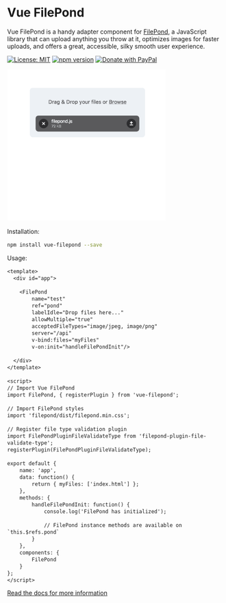 # Vue FilePond

Vue FilePond is a handy adapter component for [FilePond](https://github.com/pqina/filepond), a JavaScript library that can upload anything you throw at it, optimizes images for faster uploads, and offers a great, accessible, silky smooth user experience.

[![License: MIT](https://img.shields.io/badge/license-MIT-blue.svg)](https://github.com/pqina/vue-filepond/blob/master/LICENSE)
[![npm version](https://badge.fury.io/js/vue-filepond.svg)](https://www.npmjs.com/package/vue-filepond)
[![Donate with PayPal](https://img.shields.io/badge/donate-PayPal.me-pink.svg)](https://www.paypal.me/rikschennink/10)

<img src="https://github.com/pqina/filepond-github-assets/blob/master/filepond-animation-01.gif?raw=true" width="370" alt=""/>

Installation:

```bash
npm install vue-filepond --save
```

Usage:

```vue
<template>
  <div id="app">
    
    <FilePond
        name="test"
        ref="pond"
        labelIdle="Drop files here..."
        allowMultiple="true"
        acceptedFileTypes="image/jpeg, image/png"
        server="/api"
        v-bind:files="myFiles"
        v-on:init="handleFilePondInit"/>
    
  </div>
</template>

<script>
// Import Vue FilePond
import FilePond, { registerPlugin } from 'vue-filepond';

// Import FilePond styles
import 'filepond/dist/filepond.min.css';

// Register file type validation plugin
import FilePondPluginFileValidateType from 'filepond-plugin-file-validate-type';
registerPlugin(FilePondPluginFileValidateType);

export default {
    name: 'app',
    data: function() {
        return { myFiles: ['index.html'] };
    },
    methods: {
        handleFilePondInit: function() {
            console.log('FilePond has initialized');
            
            // FilePond instance methods are available on `this.$refs.pond`
        }
    },
    components: {
        FilePond
    }
};
</script>
```

[Read the docs for more information](https://pqina.nl/filepond/docs/patterns/frameworks/vue/)
